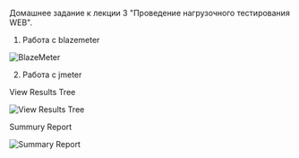 Домашнее задание к лекции 3 "Проведение нагрузочного тестирования WEB".

1. Работа с blazemeter

![BlazeMeter](https://github.com/Eslinda/loadqa_3/assets/102690624/42c51563-eada-4ef2-800d-adfe195a26d4)

2. Работа с jmeter

View Results Tree

![View Results Tree](https://github.com/Eslinda/loadqa_3/assets/102690624/792b788f-fe53-46e5-ae47-9c4f065ad82b)

Summury Report

![Summary Report](https://github.com/Eslinda/loadqa_3/assets/102690624/21ca5ac8-753c-4aa0-b0f9-62be7a2633c0)
